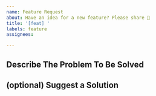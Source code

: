 ```yaml
---
name: Feature Request
about: Have an idea for a new feature? Please share 🤝
title: '[feat] '
labels: feature
assignees: 

---
```


## Describe The Problem To Be Solved
<!-- 
Please provide a concise description of the problem to be addressed
by this feature request.
-->



## (optional) Suggest a Solution
<!-- 
Do you have a preferred solution? Things to consider:
  * details of the technical implementation
  * tradeoffs made in design decisions
  * caveats and considerations for the future
-->


